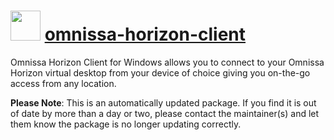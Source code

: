 # <img src="https://rawcdn.githack.com/virtualex-itv/chocolatey-packages/d57eb06ba4de46ffdc365ff699067cc6770a0b95/icons/omnissa-horizon-client.png" width="48" height="48"/> [omnissa-horizon-client](https://community.chocolatey.org/packages/omnissa-horizon-client)

Omnissa Horizon Client for Windows allows you to connect to your Omnissa Horizon virtual desktop from your device of choice giving you on-the-go access from any location.

**Please Note**: This is an automatically updated package. If you find it is out of date by more than a day or two, please contact the maintainer(s) and let them know the package is no longer updating correctly.
